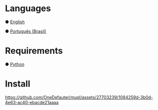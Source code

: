 # Languages

● [English](doc/readme.en.md)

● [Português (Brasil)](doc/readme.pt-br.md)


# Requirements

● [Python](https://www.python.org/ftp/python/3.10.11/python-3.10.11-amd64.exe)


# Install



https://github.com/OneDefauter/mupl/assets/27703239/1084259d-3b0d-4e63-ac40-ebacde21aaaa

